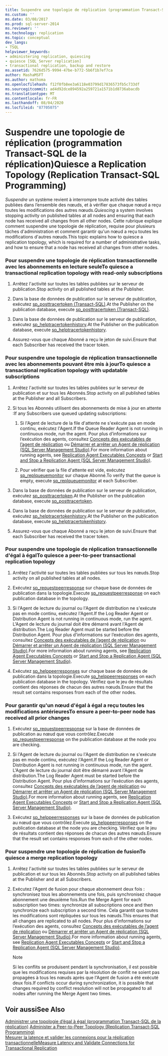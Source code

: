 ```yaml
---
title: Suspendre une topologie de réplication (programmation Transact-SQL de la réplication) | Microsoft Docs
ms.custom: ''
ms.date: 03/08/2017
ms.prod: sql-server-2014
ms.reviewer: ''
ms.technology: replication
ms.topic: conceptual
dev_langs:
- TSQL
helpviewer_keywords:
- administering replication, quiescing
- quiesce [SQL Server replication]
- transactional replication, backup and restore
ms.assetid: 7626d575-9994-47be-b772-5b6f1b7ef7ca
author: MashaMSFT
ms.author: mathoma
ms.openlocfilehash: f12f0fb8ee3a6118e03799d17836573fb5c733df
ms.sourcegitcommit: ad4d92dce894592a259721a1571b1d8736abacdb
ms.translationtype: MT
ms.contentlocale: fr-FR
ms.lasthandoff: 08/04/2020
ms.locfileid: "87705075"
---
```

# <a name="quiesce-a-replication-topology-replication-transact-sql-programming"></a><span data-ttu-id="bed42-102">Suspendre une topologie de réplication (programmation Transact-SQL de la réplication)</span><span class="sxs-lookup"><span data-stu-id="bed42-102">Quiesce a Replication Topology (Replication Transact-SQL Programming)</span></span>
  <span data-ttu-id="bed42-103">*Suspendre* un système revient à interrompre toute activité des tables publiées dans l’ensemble des nœuds, et à vérifier que chaque nœud a reçu toutes les modifications des autres nœuds.</span><span class="sxs-lookup"><span data-stu-id="bed42-103">*Quiescing* a system involves stopping activity on published tables at all nodes and ensuring that each node has received all changes from all other nodes.</span></span> <span data-ttu-id="bed42-104">Cette rubrique explique comment suspendre une topologie de réplication, requise pour plusieurs tâches d'administration et comment garantir qu'un nœud a reçu toutes les modifications d'autres nœuds.</span><span class="sxs-lookup"><span data-stu-id="bed42-104">This topic explains how to quiesce a replication topology, which is required for a number of administrative tasks, and how to ensure that a node has received all changes from other nodes.</span></span>  
  
### <a name="to-quiesce-a-transactional-replication-topology-with-read-only-subscriptions"></a><span data-ttu-id="bed42-105">Pour suspendre une topologie de réplication transactionnelle avec les abonnements en lecture seule</span><span class="sxs-lookup"><span data-stu-id="bed42-105">To quiesce a transactional replication topology with read-only subscriptions</span></span>  
  
1.  <span data-ttu-id="bed42-106">Arrêtez l'activité sur toutes les tables publiées sur le serveur de publication.</span><span class="sxs-lookup"><span data-stu-id="bed42-106">Stop activity on all published tables at the Publisher.</span></span>  
  
2.  <span data-ttu-id="bed42-107">Dans la base de données de publication sur le serveur de publication, exécutez [sp_posttracertoken &#40;Transact-SQL&#41;](/sql/relational-databases/system-stored-procedures/sp-posttracertoken-transact-sql).</span><span class="sxs-lookup"><span data-stu-id="bed42-107">At the Publisher on the publication database, execute [sp_posttracertoken &#40;Transact-SQL&#41;](/sql/relational-databases/system-stored-procedures/sp-posttracertoken-transact-sql).</span></span>  
  
3.  <span data-ttu-id="bed42-108">Dans la base de données de publication sur le serveur de publication, exécutez [sp_helptracertokenhistory](/sql/relational-databases/system-stored-procedures/sp-helptracertokenhistory-transact-sql).</span><span class="sxs-lookup"><span data-stu-id="bed42-108">At the Publisher on the publication database, execute [sp_helptracertokenhistory](/sql/relational-databases/system-stored-procedures/sp-helptracertokenhistory-transact-sql).</span></span>  
  
4.  <span data-ttu-id="bed42-109">Assurez-vous que chaque Abonné a reçu le jeton de suivi.</span><span class="sxs-lookup"><span data-stu-id="bed42-109">Ensure that each Subscriber has received the tracer token.</span></span>  
  
### <a name="to-quiesce-a-transactional-replication-topology-with-updatable-subscriptions"></a><span data-ttu-id="bed42-110">Pour suspendre une topologie de réplication transactionnelle avec les abonnements pouvant être mis à jour</span><span class="sxs-lookup"><span data-stu-id="bed42-110">To quiesce a transactional replication topology with updatable subscriptions</span></span>  
  
1.  <span data-ttu-id="bed42-111">Arrêtez l'activité sur toutes les tables publiées sur le serveur de publication et sur tous les Abonnés.</span><span class="sxs-lookup"><span data-stu-id="bed42-111">Stop activity on all published tables at the Publisher and all Subscribers.</span></span>  
  
2.  <span data-ttu-id="bed42-112">Si tous les Abonnés utilisent des abonnements de mise à jour en attente :</span><span class="sxs-lookup"><span data-stu-id="bed42-112">If any Subscribers use queued updating subscriptions:</span></span>  
  
    1.  <span data-ttu-id="bed42-113">Si l'Agent de lecture de la file d'attente ne s'exécute pas en mode continu, exécutez l'Agent.</span><span class="sxs-lookup"><span data-stu-id="bed42-113">If the Queue Reader Agent is not running in continuous mode, run the agent.</span></span> <span data-ttu-id="bed42-114">Pour plus d’informations sur l’exécution des agents, consultez [Concepts des exécutables de l’agent de réplication](../concepts/replication-agent-executables-concepts.md) ou [Démarrer et arrêter un Agent de réplication &#40;SQL Server Management Studio&#41;](../agents/start-and-stop-a-replication-agent-sql-server-management-studio.md).</span><span class="sxs-lookup"><span data-stu-id="bed42-114">For more information about running agents, see [Replication Agent Executables Concepts](../concepts/replication-agent-executables-concepts.md) or [Start and Stop a Replication Agent &#40;SQL Server Management Studio&#41;](../agents/start-and-stop-a-replication-agent-sql-server-management-studio.md).</span></span>  
  
    2.  <span data-ttu-id="bed42-115">Pour vérifier que la file d'attente est vide, exécutez [sp_replqueuemonitor](/sql/relational-databases/system-stored-procedures/sp-replqueuemonitor-transact-sql) sur chaque Abonné.</span><span class="sxs-lookup"><span data-stu-id="bed42-115">To verify that the queue is empty, execute [sp_replqueuemonitor](/sql/relational-databases/system-stored-procedures/sp-replqueuemonitor-transact-sql) at each Subscriber.</span></span>  
  
3.  <span data-ttu-id="bed42-116">Dans la base de données de publication sur le serveur de publication, exécutez [sp_posttracertoken](/sql/relational-databases/system-stored-procedures/sp-posttracertoken-transact-sql).</span><span class="sxs-lookup"><span data-stu-id="bed42-116">At the Publisher on the publication database, execute [sp_posttracertoken](/sql/relational-databases/system-stored-procedures/sp-posttracertoken-transact-sql).</span></span>  
  
4.  <span data-ttu-id="bed42-117">Dans la base de données de publication sur le serveur de publication, exécutez [sp_helptracertokenhistory](/sql/relational-databases/system-stored-procedures/sp-helptracertokenhistory-transact-sql).</span><span class="sxs-lookup"><span data-stu-id="bed42-117">At the Publisher on the publication database, execute [sp_helptracertokenhistory](/sql/relational-databases/system-stored-procedures/sp-helptracertokenhistory-transact-sql).</span></span>  
  
5.  <span data-ttu-id="bed42-118">Assurez-vous que chaque Abonné a reçu le jeton de suivi.</span><span class="sxs-lookup"><span data-stu-id="bed42-118">Ensure that each Subscriber has received the tracer token.</span></span>  
  
### <a name="to-quiesce-a-peer-to-peer-transactional-replication-topology"></a><span data-ttu-id="bed42-119">Pour suspendre une topologie de réplication transactionnelle d'égal à égal</span><span class="sxs-lookup"><span data-stu-id="bed42-119">To quiesce a peer-to-peer transactional replication topology</span></span>  
  
1.  <span data-ttu-id="bed42-120">Arrêtez l'activité sur toutes les tables publiées sur tous les nœuds.</span><span class="sxs-lookup"><span data-stu-id="bed42-120">Stop activity on all published tables at all nodes.</span></span>  
  
2.  <span data-ttu-id="bed42-121">Exécutez [sp_requestpeerresponse](/sql/relational-databases/system-stored-procedures/sp-requestpeerresponse-transact-sql) sur chaque base de données de publication dans la topologie.</span><span class="sxs-lookup"><span data-stu-id="bed42-121">Execute [sp_requestpeerresponse](/sql/relational-databases/system-stored-procedures/sp-requestpeerresponse-transact-sql) on each publication database in the topology.</span></span>  
  
3.  <span data-ttu-id="bed42-122">Si l'Agent de lecture du journal ou l'Agent de distribution ne s'exécute pas en mode continu, exécutez l'Agent.</span><span class="sxs-lookup"><span data-stu-id="bed42-122">If the Log Reader Agent or Distribution Agent is not running in continuous mode, run the agent.</span></span> <span data-ttu-id="bed42-123">L'Agent de lecture du journal doit être démarré avant l'Agent de distribution.</span><span class="sxs-lookup"><span data-stu-id="bed42-123">The Log Reader Agent must be started before the Distribution Agent.</span></span> <span data-ttu-id="bed42-124">Pour plus d’informations sur l’exécution des agents, consultez [Concepts des exécutables de l’agent de réplication](../concepts/replication-agent-executables-concepts.md) ou [Démarrer et arrêter un Agent de réplication &#40;SQL Server Management Studio&#41;](../agents/start-and-stop-a-replication-agent-sql-server-management-studio.md).</span><span class="sxs-lookup"><span data-stu-id="bed42-124">For more information about running agents, see [Replication Agent Executables Concepts](../concepts/replication-agent-executables-concepts.md) or [Start and Stop a Replication Agent &#40;SQL Server Management Studio&#41;](../agents/start-and-stop-a-replication-agent-sql-server-management-studio.md).</span></span>  
  
4.  <span data-ttu-id="bed42-125">Exécutez [sp_helppeerresponses](/sql/relational-databases/system-stored-procedures/sp-helppeerresponses-transact-sql) sur chaque base de données de publication dans la topologie.</span><span class="sxs-lookup"><span data-stu-id="bed42-125">Execute [sp_helppeerresponses](/sql/relational-databases/system-stored-procedures/sp-helppeerresponses-transact-sql) on each publication database in the topology.</span></span> <span data-ttu-id="bed42-126">Vérifiez que le jeu de résultats contient des réponses de chacun des autres nœuds.</span><span class="sxs-lookup"><span data-stu-id="bed42-126">Ensure that the result set contains responses from each of the other nodes.</span></span>  
  
### <a name="to-ensure-a-peer-to-peer-node-has-received-all-prior-changes"></a><span data-ttu-id="bed42-127">Pour garantir qu'un nœud d'égal à égal a reçu toutes les modifications antérieures</span><span class="sxs-lookup"><span data-stu-id="bed42-127">To ensure a peer-to-peer node has received all prior changes</span></span>  
  
1.  <span data-ttu-id="bed42-128">Exécutez [sp_requestpeerresponse](/sql/relational-databases/system-stored-procedures/sp-requestpeerresponse-transact-sql) sur la base de données de publication au nœud que vous contrôlez.</span><span class="sxs-lookup"><span data-stu-id="bed42-128">Execute [sp_requestpeerresponse](/sql/relational-databases/system-stored-procedures/sp-requestpeerresponse-transact-sql) on the publication database at the node you are checking.</span></span>  
  
2.  <span data-ttu-id="bed42-129">Si l'Agent de lecture du journal ou l'Agent de distribution ne s'exécute pas en mode continu, exécutez l'Agent.</span><span class="sxs-lookup"><span data-stu-id="bed42-129">If the Log Reader Agent or Distribution Agent is not running in continuous mode, run the agent.</span></span> <span data-ttu-id="bed42-130">L'Agent de lecture du journal doit être démarré avant l'Agent de distribution.</span><span class="sxs-lookup"><span data-stu-id="bed42-130">The Log Reader Agent must be started before the Distribution Agent.</span></span> <span data-ttu-id="bed42-131">Pour plus d’informations sur l’exécution des agents, consultez [Concepts des exécutables de l’agent de réplication](../concepts/replication-agent-executables-concepts.md) ou [Démarrer et arrêter un Agent de réplication &#40;SQL Server Management Studio&#41;](../agents/start-and-stop-a-replication-agent-sql-server-management-studio.md).</span><span class="sxs-lookup"><span data-stu-id="bed42-131">For more information about running agents, see [Replication Agent Executables Concepts](../concepts/replication-agent-executables-concepts.md) or [Start and Stop a Replication Agent &#40;SQL Server Management Studio&#41;](../agents/start-and-stop-a-replication-agent-sql-server-management-studio.md).</span></span>  
  
3.  <span data-ttu-id="bed42-132">Exécutez [sp_helppeerresponses](/sql/relational-databases/system-stored-procedures/sp-helppeerresponses-transact-sql) sur la base de données de publication au nœud que vous contrôlez.</span><span class="sxs-lookup"><span data-stu-id="bed42-132">Execute [sp_helppeerresponses](/sql/relational-databases/system-stored-procedures/sp-helppeerresponses-transact-sql) on the publication database at the node you are checking.</span></span> <span data-ttu-id="bed42-133">Vérifiez que le jeu de résultats contient des réponses de chacun des autres nœuds.</span><span class="sxs-lookup"><span data-stu-id="bed42-133">Ensure that the result set contains responses from each of the other nodes.</span></span>  
  
### <a name="to-quiesce-a-merge-replication-topology"></a><span data-ttu-id="bed42-134">Pour suspendre une topologie de réplication de fusion</span><span class="sxs-lookup"><span data-stu-id="bed42-134">To quiesce a merge replication topology</span></span>  
  
1.  <span data-ttu-id="bed42-135">Arrêtez l'activité sur toutes les tables publiées sur le serveur de publication et sur tous les Abonnés.</span><span class="sxs-lookup"><span data-stu-id="bed42-135">Stop activity on all published tables at the Publisher and at all Subscribers.</span></span>  
  
2.  <span data-ttu-id="bed42-136">Exécutez l'Agent de fusion pour chaque abonnement deux fois : synchronisez tous les abonnements une fois, puis synchronisez chaque abonnement une deuxième fois.</span><span class="sxs-lookup"><span data-stu-id="bed42-136">Run the Merge Agent for each subscription two times: synchronize all subscriptions once and then synchronize each subscription a second time.</span></span> <span data-ttu-id="bed42-137">Cela garantit que toutes les modifications sont répliquées sur tous les nœuds.</span><span class="sxs-lookup"><span data-stu-id="bed42-137">This ensures that all changes are replicated to all nodes.</span></span> <span data-ttu-id="bed42-138">Pour plus d’informations sur l’exécution des agents, consultez [Concepts des exécutables de l’agent de réplication](../concepts/replication-agent-executables-concepts.md) ou [Démarrer et arrêter un Agent de réplication &#40;SQL Server Management Studio&#41;](../agents/start-and-stop-a-replication-agent-sql-server-management-studio.md).</span><span class="sxs-lookup"><span data-stu-id="bed42-138">For more information about running agents, see [Replication Agent Executables Concepts](../concepts/replication-agent-executables-concepts.md) or [Start and Stop a Replication Agent &#40;SQL Server Management Studio&#41;](../agents/start-and-stop-a-replication-agent-sql-server-management-studio.md).</span></span>  
  
    > [!NOTE]  
    >  <span data-ttu-id="bed42-139">Si les conflits se produisent pendant la synchronisation, il est possible que les modifications requises par la résolution de conflit ne soient pas propagées à tous les nœuds après que l'Agent de fusion a été exécuté deux fois.</span><span class="sxs-lookup"><span data-stu-id="bed42-139">If conflicts occur during synchronization, it is possible that changes required by conflict resolution will not be propagated to all nodes after running the Merge Agent two times.</span></span>  
  
## <a name="see-also"></a><span data-ttu-id="bed42-140">Voir aussi</span><span class="sxs-lookup"><span data-stu-id="bed42-140">See Also</span></span>  
 <span data-ttu-id="bed42-141">[Administrer une topologie d’égal à égal &#40;programmation Transact-SQL de la réplication&#41;](administer-a-peer-to-peer-topology-replication-transact-sql-programming.md) </span><span class="sxs-lookup"><span data-stu-id="bed42-141">[Administer a Peer-to-Peer Topology &#40;Replication Transact-SQL Programming&#41;](administer-a-peer-to-peer-topology-replication-transact-sql-programming.md) </span></span>  
 [<span data-ttu-id="bed42-142">Mesurer la latence et valider les connexions pour la réplication transactionnelle</span><span class="sxs-lookup"><span data-stu-id="bed42-142">Measure Latency and Validate Connections for Transactional Replication</span></span>](../monitor/measure-latency-and-validate-connections-for-transactional-replication.md)  
  
  
